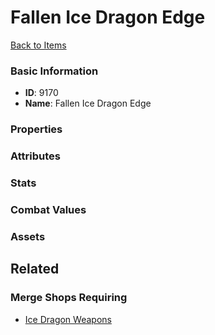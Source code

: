 # Fallen Ice Dragon Edge

<no description available>

[Back to Items](../items.md)

### Basic Information

- **ID**: 9170
- **Name**: Fallen Ice Dragon Edge

### Properties


### Attributes


### Stats


### Combat Values


### Assets


## Related

### Merge Shops Requiring

- [Ice Dragon Weapons](../merge-shops/134-ice-dragon-weapons.md)

